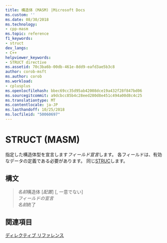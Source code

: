 ```yaml
---
title: 構造体 (MASM) |Microsoft Docs
ms.custom: ''
ms.date: 08/30/2018
ms.technology:
- cpp-masm
ms.topic: reference
f1_keywords:
- struct
dev_langs:
- C++
helpviewer_keywords:
- STRUCT directive
ms.assetid: 70c3ba6b-00db-461e-8dd9-eafd3ae5b3c8
author: corob-msft
ms.author: corob
ms.workload:
- cplusplus
ms.openlocfilehash: bbec69cc35d95ab42008dce19a432f28f847bd06
ms.sourcegitcommit: a9dcbcc85b4c28eed280d8e451c494a00d8c4c25
ms.translationtype: MT
ms.contentlocale: ja-JP
ms.lasthandoff: 10/25/2018
ms.locfileid: "50060697"
---
```

# <a name="struct-masm"></a>STRUCT (MASM)

指定した構造体型を宣言します*フィールド宣言*します。 各フィールドは、有効なデータの定義である必要があります。 同じ[STRUC](../../assembler/masm/struc.md)します。

## <a name="syntax"></a>構文

> *名前*構造体 [*配置*] [, 一意でない]<br/>
> *フィールドの宣言*<br/>
> *名前*終了

## <a name="see-also"></a>関連項目

[ディレクティブ リファレンス](../../assembler/masm/directives-reference.md)<br/>